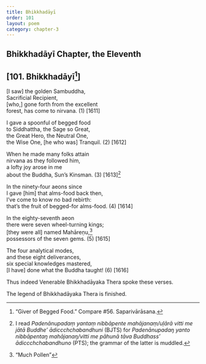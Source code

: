 ```yaml
---
title: Bhikkhadāyī
order: 101
layout: poem
category: chapter-3
---
```


## Bhikkhadāyī Chapter, the Eleventh

## \[101. Bhikkhadāyī[^1]\]

\[I saw\] the golden Sambuddha,  
Sacrificial Recipient,  
\[who,\] gone forth from the excellent  
forest, has come to nirvana. (1) \[1611\]

I gave a spoonful of begged food  
to Siddhattha, the Sage so Great,  
the Great Hero, the Neutral One,  
the Wise One, \[he who was\] Tranquil. (2) \[1612\]

When he made many folks attain  
nirvana as they followed him,  
a lofty joy arose in me  
about the Buddha, Sun’s Kinsman. (3) \[1613\][^2]

In the ninety-four aeons since  
I gave \[him\] that alms-food back then,  
I’ve come to know no bad rebirth:  
that’s the fruit of begged-for alms-food. (4) \[1614\]

In the eighty-seventh aeon  
there were seven wheel-turning kings;  
\[they were all\] named Mahāreṇu,[^3]  
possessors of the seven gems. (5) \[1615\]

The four analytical modes,  
and these eight deliverances,  
six special knowledges mastered,  
\[I have\] done what the Buddha taught! (6) \[1616\]

Thus indeed Venerable Bhikkhadāyaka Thera spoke these verses.

The legend of Bhikkhadāyaka Thera is finished.

[^1]: “Giver of Begged Food.” Compare \#56. Saparivārāsana.

[^2]: I read *Padenānupadaṃ yantaṃ nibbāpente mahājanaṃ/uḷārā vitti me jātā Buddhe’ ādi<span class="diacritics" data-state="on">cc</span><span class="no-diacritics" data-state="off">chch</span>abandhuni* (BJTS) for *Padenānupadaŋ yanto nibbāpentaŋ mahājanaŋ/vitti me pāhunā tāva Buddhass’ ādi<span class="diacritics" data-state="on">cc</span><span class="no-diacritics" data-state="off">chch</span>abandhuno* (PTS); the grammar of the latter is muddled.

[^3]: “Much Pollen”

